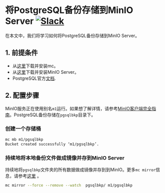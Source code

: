 # 将PostgreSQL备份存储到MinIO Server [![Slack](https://slack.min.io/slack?type=svg)](https://slack.min.io)

在本文中，我们将学习如何将PostgreSQL备份存储到MinIO Server。

## 1. 前提条件

* 从[这里](https://docs.min.io/docs/minio-client-quickstart-guide)下载并安装mc。
* 从[这里](https://docs.min.io/docs/minio-quickstart-guide)下载并安装MinIO Server。
* PostgreSQL官方[文档](https://www.postgresql.org/docs/).

## 2. 配置步骤

MinIO服务正在使用别名``m1``运行。如果想了解详情，请参考[MinIO客户端完全指南](https://docs.min.io/docs/minio-client-complete-guide)。PostgreSQL备份存储在``pgsqlbkp``目录下。

### 创建一个存储桶

```sh
mc mb m1/pgsqlbkp
Bucket created successfully ‘m1/pgsqlbkp’.
```

### 持续地将本地备份文件做成镜像并存到MinIO Server

持续地将``pgsqlbkp``文件夹的所有数据做成镜像并存到到MinIO。更多``mc mirror``信息，请参考[这里](https://docs.min.io/docs/minio-client-complete-guide#mirror) 。

```sh
mc mirror --force --remove --watch  pgsqlbkp/ m1/pgsqlbkp
```
